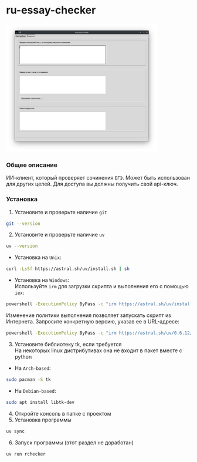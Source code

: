# ru-essay-checker

<img src="https://github.com/OtryvnoyKalendar/ru-essay-checker/blob/main/screenshots/screenshot%201.png" height="350" >

### Общее описание
ИИ-клиент, который проверяет сочинения `ЕГЭ`. Может быть использован для других целей. Для доступа вы должны получить свой api-ключ.

### Установка
1. Установите и проверьте наличие `git`
```sh
git --version
```
2. Установите и проверьте наличие `uv`
```sh
uv --version
```
- Установка на `Unix`:
```sh
curl -LsSf https://astral.sh/uv/install.sh | sh
```
- Установка на `Windows`:  
Используйте `irm` для загрузки скрипта и выполнения его с помощью `iex`:
```sh
powershell -ExecutionPolicy ByPass -c "irm https://astral.sh/uv/install.ps1 | iex"
```
Изменение политики выполнения позволяет запускать скрипт из Интернета.
Запросите конкретную версию, указав ее в URL-адресе:
```sh
powershell -ExecutionPolicy ByPass -c "irm https://astral.sh/uv/0.6.12/install.ps1 | iex"
```
3. Установите библиотеку tk, если требуется  
На некоторых linux дистрибутивах она не входит в пакет вместе с python  
- На `Arch-based`:
```sh
sudo pacman -S tk
```
- На `Debian-based`:
```sh
sudo apt install libtk-dev
```
4. Откройте консоль в папке с проектом
5. Установка программы
```sh
uv sync
```
6. Запуск программы (этот раздел не доработан)
```sh
uv run rchecker
```
